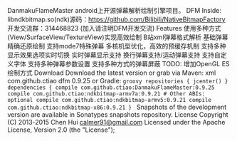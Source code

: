 DanmakuFlameMaster android上开源弹幕解析绘制引擎项目。 DFM Inside: libndkbitmap.so(ndk)源码：https://github.com/Bilibili/NativeBitmapFactory 开发交流群：314468823 (加入请注明DFM开发交流) Features 使用多种方式(View/SurfaceView/TextureView)实现高效绘制 B站xml弹幕格式解析 基础弹幕精确还原绘制 支持mode7特殊弹幕 多核机型优化，高效的预缓存机制 支持多种显示效果选项实时切换 实时弹幕显示支持 换行弹幕支持/运动弹幕支持 支持自定义字体 支持多种弹幕参数设置 支持多种方式的弹幕屏蔽 TODO: 增加OpenGL ES绘制方式 Download Download the latest version or grab via Maven: xml <dependency> <groupId>com.github.ctiao</groupId> <artifactId>dfm</artifactId> <version>0.9.25</version> </dependency> or Gradle: ```groovy repositories { jcenter() } dependencies { compile com.github.ctiao:DanmakuFlameMaster:0.9.25 compile com.github.ctiao:ndkbitmap-armv7a:0.9.21 # Other ABIs: optional compile com.github.ctiao:ndkbitmap-armv5:0.9.21 compile com.github.ctiao:ndkbitmap-x86:0.9.21 } ``` Snapshots of the development version are available in Sonatypes snapshots repository. License Copyright (C) 2013-2015 Chen Hui <calmer91@gmail.com> Licensed under the Apache License, Version 2.0 (the "License");